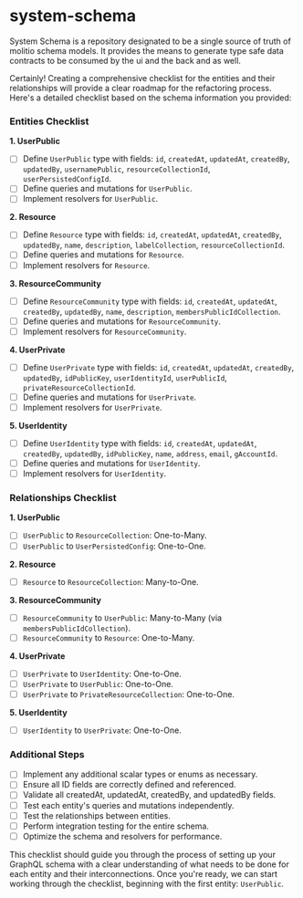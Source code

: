 # system-schema

System Schema is a repository designated to be a single source of truth of molitio schema models. It provides the means to generate type safe data contracts to be consumed by the ui and the back and as well.

Certainly! Creating a comprehensive checklist for the entities and their relationships will provide a clear roadmap for the refactoring process. Here's a detailed checklist based on the schema information you provided:

### Entities Checklist

**1. UserPublic**
   - [ ] Define `UserPublic` type with fields: `id`, `createdAt`, `updatedAt`, `createdBy`, `updatedBy`, `usernamePublic`, `resourceCollectionId`, `userPersistedConfigId`.
   - [ ] Define queries and mutations for `UserPublic`.
   - [ ] Implement resolvers for `UserPublic`.

**2. Resource**
   - [ ] Define `Resource` type with fields: `id`, `createdAt`, `updatedAt`, `createdBy`, `updatedBy`, `name`, `description`, `labelCollection`, `resourceCollectionId`.
   - [ ] Define queries and mutations for `Resource`.
   - [ ] Implement resolvers for `Resource`.

**3. ResourceCommunity**
   - [ ] Define `ResourceCommunity` type with fields: `id`, `createdAt`, `updatedAt`, `createdBy`, `updatedBy`, `name`, `description`, `membersPublicIdCollection`.
   - [ ] Define queries and mutations for `ResourceCommunity`.
   - [ ] Implement resolvers for `ResourceCommunity`.

**4. UserPrivate**
   - [ ] Define `UserPrivate` type with fields: `id`, `createdAt`, `updatedAt`, `createdBy`, `updatedBy`, `idPublicKey`, `userIdentityId`, `userPublicId`, `privateResourceCollectionId`.
   - [ ] Define queries and mutations for `UserPrivate`.
   - [ ] Implement resolvers for `UserPrivate`.

**5. UserIdentity**
   - [ ] Define `UserIdentity` type with fields: `id`, `createdAt`, `updatedAt`, `createdBy`, `updatedBy`, `idPublicKey`, `name`, `address`, `email`, `gAccountId`.
   - [ ] Define queries and mutations for `UserIdentity`.
   - [ ] Implement resolvers for `UserIdentity`.

### Relationships Checklist

**1. UserPublic**
   - [ ] `UserPublic` to `ResourceCollection`: One-to-Many.
   - [ ] `UserPublic` to `UserPersistedConfig`: One-to-One.

**2. Resource**
   - [ ] `Resource` to `ResourceCollection`: Many-to-One.

**3. ResourceCommunity**
   - [ ] `ResourceCommunity` to `UserPublic`: Many-to-Many (via `membersPublicIdCollection`).
   - [ ] `ResourceCommunity` to `Resource`: One-to-Many.

**4. UserPrivate**
   - [ ] `UserPrivate` to `UserIdentity`: One-to-One.
   - [ ] `UserPrivate` to `UserPublic`: One-to-One.
   - [ ] `UserPrivate` to `PrivateResourceCollection`: One-to-One.

**5. UserIdentity**
   - [ ] `UserIdentity` to `UserPrivate`: One-to-One.

### Additional Steps

- [ ] Implement any additional scalar types or enums as necessary.
- [ ] Ensure all ID fields are correctly defined and referenced.
- [ ] Validate all createdAt, updatedAt, createdBy, and updatedBy fields.
- [ ] Test each entity's queries and mutations independently.
- [ ] Test the relationships between entities.
- [ ] Perform integration testing for the entire schema.
- [ ] Optimize the schema and resolvers for performance.

This checklist should guide you through the process of setting up your GraphQL schema with a clear understanding of what needs to be done for each entity and their interconnections. Once you're ready, we can start working through the checklist, beginning with the first entity: `UserPublic`.